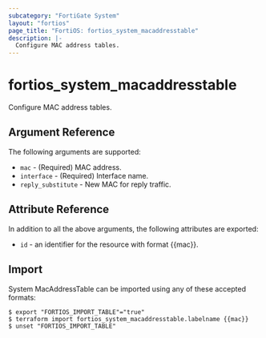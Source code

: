 ```yaml
---
subcategory: "FortiGate System"
layout: "fortios"
page_title: "FortiOS: fortios_system_macaddresstable"
description: |-
  Configure MAC address tables.
---
```


# fortios_system_macaddresstable
Configure MAC address tables.

## Argument Reference

The following arguments are supported:

* `mac` - (Required) MAC address.
* `interface` - (Required) Interface name.
* `reply_substitute` - New MAC for reply traffic.


## Attribute Reference

In addition to all the above arguments, the following attributes are exported:
* `id` - an identifier for the resource with format {{mac}}.

## Import

System MacAddressTable can be imported using any of these accepted formats:
```
$ export "FORTIOS_IMPORT_TABLE"="true"
$ terraform import fortios_system_macaddresstable.labelname {{mac}}
$ unset "FORTIOS_IMPORT_TABLE"
```
